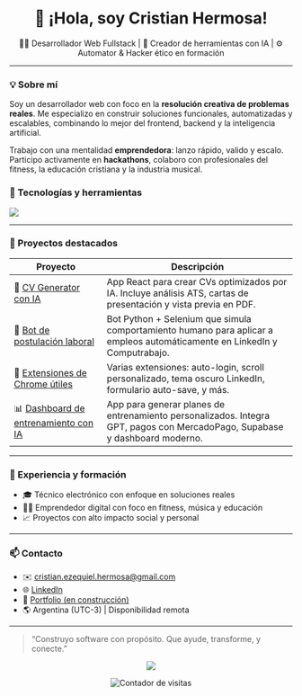 <h1 align="center">👋 ¡Hola, soy Cristian Hermosa!</h1>

<p align="center">
  🧑‍💻 Desarrollador Web Fullstack | 🧠 Creador de herramientas con IA | ⚙️ Automator & Hacker ético en formación
</p>

---

### 💡 Sobre mí

Soy un desarrollador web con foco en la **resolución creativa de problemas reales**. Me especializo en construir soluciones funcionales, automatizadas y escalables, combinando lo mejor del frontend, backend y la inteligencia artificial.

Trabajo con una mentalidad **emprendedora**: lanzo rápido, valido y escalo. Participo activamente en **hackathons**, colaboro con profesionales del fitness, la educación cristiana y la industria musical.

### 🚀 Tecnologías y herramientas

<p>
  <img src="https://skillicons.dev/icons?i=js,react,tailwind,nodejs,express,supabase,mysql,python,selenium,docker,github" />
</p>

---

### 🧩 Proyectos destacados

| Proyecto | Descripción |
| ------- | ----------- |
| 🧠 [CV Generator con IA](https://auto-cv-generator.vercel.app/) | App React  para crear CVs optimizados por IA. Incluye análisis ATS, cartas de presentación y vista previa en PDF. |
| 🤖 [Bot de postulación laboral](https://github.com/cristianeze16/bot_telegram) | Bot Python + Selenium que simula comportamiento humano para aplicar a empleos automáticamente en LinkedIn y Computrabajo. |
| 🧱 [Extensiones de Chrome útiles](https://github.com/cristianeze16) | Varias extensiones: auto-login, scroll personalizado, tema oscuro LinkedIn, formulario auto-save, y más. |
| 📊 [Dashboard de entrenamiento con IA](https://coachfitai.tech) | App para generar planes de entrenamiento personalizados. Integra GPT, pagos con MercadoPago, Supabase y dashboard moderno. |

---

### 📌 Experiencia y formación

- 🎓 Técnico electrónico con enfoque en soluciones reales
- 🏋️‍♂️ Emprendedor digital con foco en fitness, música y educación
- 📈 Proyectos con alto impacto social y personal

---

### 📫 Contacto

- ✉️ cristian.ezequiel.hermosa@gmail.com  
- 🌐 [LinkedIn](https://www.linkedin.com/in/cristian-hermosa-)  
- 🔗 [Portfolio (en construcción)](https://cristian-portfolio-web.vercel.app)  
- 🌎 Argentina (UTC-3) | Disponibilidad remota

---

> “Construyo software con propósito. Que ayude, transforme, y conecte.”

<p align="center">
  <img src="https://github-readme-stats.vercel.app/api?username=cristianeze16&show_icons=true&theme=radical" />
</p>
<p align="center">
  <img src="https://komarev.com/ghpvc/?username=cristianeze16&label=Visitas&color=blueviolet&style=flat" alt="Contador de visitas" />
</p>
